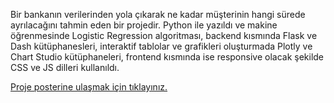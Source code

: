 Bir bankanın verilerinden yola çıkarak ne kadar müşterinin hangi sürede ayrılacağını tahmin eden bir projedir. Python ile yazıldı ve makine öğrenmesinde Logistic Regression algoritması, backend kısmında Flask ve Dash kütüphanesleri, interaktif tablolar ve grafikleri oluşturmada Plotly ve Chart Studio kütüphaneleri, frontend kısmında ise responsive olacak şekilde CSS ve JS dilleri kullanıldı.

[Proje posterine ulaşmak için tıklayınız.](https://drive.google.com/file/d/1ZUBoel-v-EEHT14VlGqrP27ackTC1S42/view)
